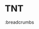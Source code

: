# TNT

:breadcrumbs

[//]: # (TODO: TNT or "Thom's Nuxt Template" needs to be reworked but is to be a set of Nuxt templates with my preferred features and defaults.)
